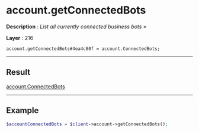 # account.getConnectedBots

**Description** : *List all currently connected business bots &raquo;*

**Layer** : 216

```tl
account.getConnectedBots#4ea4c80f = account.ConnectedBots;
```

---

## Result

[account.ConnectedBots](type/account.ConnectedBots)

---

## Example

```php
$accountConnectedBots = $client->account->getConnectedBots();
```